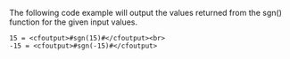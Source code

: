 The following code example will output the values returned from the sgn() function for the given input values.

```lucee
15 = <cfoutput>#sgn(15)#</cfoutput><br>
-15 = <cfoutput>#sgn(-15)#</cfoutput>
```
